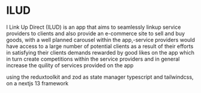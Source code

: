 # ILUD
I Link Up Direct (ILUD) is an app that aims to seamlessly linkup service providers to clients and also provide an e-commerce site to sell and buy goods,
with a well planned carousel within the app,-service providers would have access to a large number of potential clients as a result of their efforts in satisfying their clients demands rewarded by good likes on the app which in turn create competitions within the service providers and in general increase the quility of services provided on the app

using the reduxtoolkit and zod as state manager
typescript and tailwindcss, on a
nextjs 13 framework
